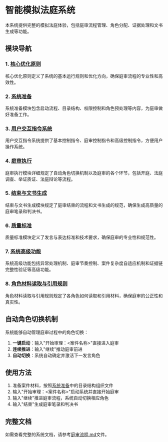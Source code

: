 # 智能模拟法庭系统

本系统提供完整的模拟法庭体验，包括庭审流程管理、角色分配、证据处理和文书生成等功能。

## 模块导航

### 1. [核心优化原则](./core/principles.md)

核心优化原则定义了系统的基本运行规则和优化方向，确保庭审流程的专业性和高效性。

### 2. [系统准备](./core/setup.md)

系统准备模块包含启动流程、目录结构、权限控制和角色预处理等内容，为庭审做好准备工作。

### 3. [用户交互指令系统](./core/commands.md)

用户交互指令系统提供了基本控制指令、庭审控制指令和高级控制指令，方便用户操作系统。

### 4. [庭审执行](./core/trial_procedure.md)

庭审执行模块详细规定了自动角色切换机制以及庭审的各个环节，包括开庭、法庭调查、举证质证、法庭辩论等流程。

### 5. [结束与文书生成](./core/documents.md)

结束与文书生成模块规定了庭审结束的流程和文书生成的规范，确保生成高质量的庭审笔录和判决书。

### 6. [质量标准](./core/quality_standards.md)

质量标准模块定义了发言与表达标准和技术要求，确保庭审的专业性和规范性。

### 7. [系统高级功能](./core/advanced_features.md)

系统高级功能包括异常处理机制、庭审节奏控制、案件复杂度自适应机制和证据链完整性验证等高级功能。

### 8. [角色材料读取与引用规则](./core/evidence_rules.md)

角色材料读取与引用规则规定了各角色如何读取和引用材料，确保庭审的公正性和真实性。

## 自动角色切换机制

系统能够自动管理庭审过程中的角色切换：

1. **一键启动**：输入"开始审理：<案件名称>"直接进入庭审
2. **连续推进**：输入"继续"推动庭审前进
3. **自动切换**：系统自动确定并激活下一发言角色

## 使用方法

1. 准备案件材料，按照[系统准备](./core/setup.md)中的目录结构组织文件
2. 输入"开始审理：<案件名称>"启动系统并直接开始庭审
3. 输入"继续"推进庭审流程，系统自动切换相应角色
4. 输入"结束"生成庭审笔录和判决书

## 完整文档

如需查看完整的系统文档，请参考[庭审流程.md](./庭审流程.md)文件。
